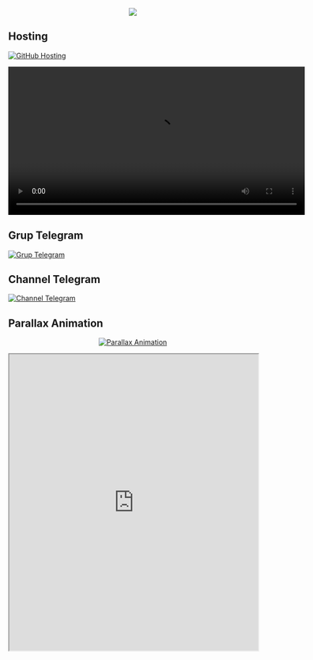 <p align="center">
    <img src="https://readme-typing-svg.herokuapp.com?color=%2336BCF7&center=true&vCenter=true&lines=S+C+R+I+P+T+ㅤBYㅤ+SMILANS" />
</p>

## Hosting
<p align="left">
    <a href="https://smilans.github.io/yamete/">
        <img src="https://img.shields.io/badge/Hosted_on-GitHub-brightgreen?logo=github" alt="GitHub Hosting">
    </a>
</p>

<video width="600" controls>
    <source src="https://github.com/smilans/yamete/blob/main/video1.mp4" type="video/mp4">
    Your browser does not support the video tag.
</video>

## Grup Telegram
<p align="left">
    <a href="https://t.me/vpn_injectorid">
        <img src="https://img.shields.io/badge/Join-our%20Telegram%20Group-blue?logo=telegram" alt="Grup Telegram">
    </a>
</p>

## Channel Telegram
<p align="left">
    <a href="https://t.me/smilans">
        <img src="https://img.shields.io/badge/Join-our%20Telegram%20Channel-blue?logo=telegram" alt="Channel Telegram">
    </a>
</p>

## Parallax Animation
<p align="center">
    <a href="https://codepen.io/WebDevsCafe/pen/oNVEpQq">
        <img src="https://img.shields.io/badge/Check_Parallax_Animation-Click_Here-blue?logo=codepen" alt="Parallax Animation">
    </a>
</p>

<p align="center">
    <iframe height="600" style="width: 100%;" scrolling="no" title="Simple CSS Parallax Effect" src="https://codepen.io/WebDevsCafe/embed/oNVEpQq?default-tab=result&editable=true">
    </iframe>
</p>
